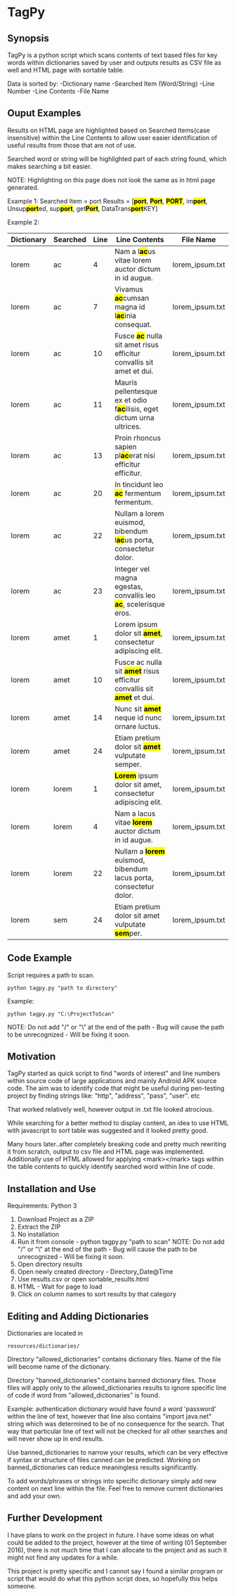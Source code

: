 # TagPy

## Synopsis
TagPy is a python script which scans contents of text based files for key words within dictionaries saved by user and outputs results as CSV file as well and HTML page with sortable table.

Data is sorted by:
    -Dictionary name
    -Searched Item (Word/String)
    -Line Number
    -Line Contents
    -File Name

## Ouput Examples
Results on HTML page are highlighted based on Searched Items(case insensitive) within the Line Contents to allow user easier identification of useful results from those that are not of use.

Searched word or string will be highlighted part of each string found, which makes searching a bit easier.

NOTE: Highlighting on this page does not look the same as in html page generated.

Example 1:
Searched Item = port
Results = [<b><mark>port</b></mark>, <b><mark>Port</b></mark>, <b><mark>PORT</b></mark>, im<b><mark>port</b></mark>, Unsup<b><mark>port</b></mark>ed, sup<b><mark>port</b></mark>, get<b><mark>Port</b></mark>, DataTrans<b><mark>port</b></mark>KEY]

Example 2:

<table class="sortable">
    <thead>
        <tr><th>Dictionary</th><th>Searched</th><th>Line</th><th>Line Contents</th><th>File Name</th></tr>
    </thead>
    <tbody>
        <tr><td>lorem</td><td>ac</td><td>4</td><td>Nam a l<b><mark>ac</mark></b>us vitae lorem auctor dictum in id augue.</td><td>lorem_ipsum.txt</td></tr>
        <tr><td>lorem</td><td>ac</td><td>7</td><td>Vivamus <b><mark>ac</mark></b>cumsan magna id l<b><mark>ac</mark></b>inia consequat.</td><td>lorem_ipsum.txt</td></tr>
        <tr><td>lorem</td><td>ac</td><td>10</td><td>Fusce <b><mark>ac</mark></b> nulla sit amet risus efficitur convallis sit amet et dui.</td><td>lorem_ipsum.txt</td></tr>
        <tr><td>lorem</td><td>ac</td><td>11</td><td>Mauris pellentesque ex et odio f<b><mark>ac</mark></b>ilisis, eget dictum urna ultrices.</td><td>lorem_ipsum.txt</td></tr>
        <tr><td>lorem</td><td>ac</td><td>13</td><td>Proin rhoncus sapien pl<b><mark>ac</mark></b>erat nisi efficitur efficitur.</td><td>lorem_ipsum.txt</td></tr>
        <tr><td>lorem</td><td>ac</td><td>20</td><td>In tincidunt leo <b><mark>ac</mark></b> fermentum fermentum.</td><td>lorem_ipsum.txt</td></tr>
        <tr><td>lorem</td><td>ac</td><td>22</td><td>Nullam a lorem euismod, bibendum l<b><mark>ac</mark></b>us porta, consectetur dolor.</td><td>lorem_ipsum.txt</td></tr>
        <tr><td>lorem</td><td>ac</td><td>23</td><td>Integer vel magna egestas, convallis leo <b><mark>ac</mark></b>, scelerisque eros.</td><td>lorem_ipsum.txt</td></tr>
        <tr><td>lorem</td><td>amet</td><td>1</td><td>Lorem ipsum dolor sit <b><mark>amet</mark></b>, consectetur adipiscing elit.</td><td>lorem_ipsum.txt</td></tr>
        <tr><td>lorem</td><td>amet</td><td>10</td><td>Fusce ac nulla sit <b><mark>amet</mark></b> risus efficitur convallis sit <b><mark>amet</mark></b> et dui.</td><td>lorem_ipsum.txt</td></tr>
        <tr><td>lorem</td><td>amet</td><td>14</td><td>Nunc sit <b><mark>amet</mark></b> neque id nunc ornare luctus.</td><td>lorem_ipsum.txt</td></tr>
        <tr><td>lorem</td><td>amet</td><td>24</td><td>Etiam pretium dolor sit <b><mark>amet</mark></b> vulputate semper.</td><td>lorem_ipsum.txt</td></tr>
        <tr><td>lorem</td><td>lorem</td><td>1</td><td><b><mark>Lorem</mark></b> ipsum dolor sit amet, consectetur adipiscing elit.</td><td>lorem_ipsum.txt</td></tr>
        <tr><td>lorem</td><td>lorem</td><td>4</td><td>Nam a lacus vitae <b><mark>lorem</mark></b> auctor dictum in id augue.</td><td>lorem_ipsum.txt</td></tr>
        <tr><td>lorem</td><td>lorem</td><td>22</td><td>Nullam a <b><mark>lorem</mark></b> euismod, bibendum lacus porta, consectetur dolor.</td><td>lorem_ipsum.txt</td></tr>
        <tr><td>lorem</td><td>sem</td><td>24</td><td>Etiam pretium dolor sit amet vulputate <b><mark>sem</mark></b>per.</td><td>lorem_ipsum.txt</td></tr>
    </tbody>
</table>

## Code Example
Script requires a path to scan.

    python tagpy.py "path to directory"

Example:

    python tagpy.py "C:\ProjectToScan"

NOTE:   Do not add &quot;/&quot; or &quot;\\&quot; at the end of the path - Bug will cause the path to be unrecognized - Will be fixing it soon.

## Motivation

TagPy started as quick script to find "words of interest" and line numbers within source code of large applications and mainly Android APK source code.
The aim was to identify code that might be useful during pen-testing project by finding strings like: "http", "address", "pass", "user". etc

That worked relatively well, however output in .txt file looked atrocious.

While searching for a better method to display content, an idea to use HTML with javascript to sort table was suggested and it looked pretty good.

Many hours later..after completely breaking code and pretty much rewriting it from scratch, output to csv file and HTML page was implemented.
Additionally use of HTML allowed for applying &lt;mark&gt;&lt;/mark&gt; tags within the table contents to quickly identify searched word within line of code.


## Installation and Use

Requirements: Python 3


1. Download Project as a ZIP
2. Extract the ZIP
3. No installation
4. Run it from console - python tagpy.py "path to scan"
NOTE:   Do not add &quot;/&quot; or &quot;\\&quot; at the end of the path - Bug will cause the path to be unrecognized - Will be fixing it soon.
5. Open directory results
6. Open newly created directory - Directory_Date@Time
7. Use results.csv or open sortable_results.html
8. HTML - Wait for page to load
9. Click on column names to sort results by that category

## Editing and Adding Dictionaries

Dictionaries are located in

    resources/dictionaries/

Directory "allowed_dictionaries" contains dictionary files. Name of the file will become name of the dictionary.


Directory "banned_dictionaries" contains banned dictionary files. Those files will apply only to the allowed_dictionaries results
to ignore specific line of code if word from "allowed_dictionaries" is found.


Example:
authentication dictionary would have found a word 'password' within the line of text, however that line also contains
"import java.net" string which was determined to be of no consequence for the search.
That way that particular line of text will not be checked for all other searches and will never show up in end results.

Use banned_dictionaries to narrow your results, which can be very effective if syntax or structure of files canned can be
predicted. Working on banned_dictionaries can reduce meaningless results significantly.

To add words/phrases or strings into specific dictionary simply add new content on next line within the file.
Feel free to remove current dictionaries and add your own.

## Further Development

I have plans to work on the project in future.
I have some ideas on what could be added to the project, however at the time of writing (01 September 2016), there is not much time that I can allocate to the project  and as such it might not find any updates for a while.

This project is pretty specific and I cannot say I found a similar program or script that would do what this python script does, so hopefully this helps someone.